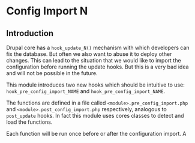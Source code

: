 # Config Import N

## Introduction

Drupal core has a `hook_update_N()` mechanism with which developers can fix the
database. But often we also want to abuse it to deploy other changes.
This can lead to the situation that we would like to import the configuration
before running the update hooks. But this is a very bad idea and will not be
possible in the future.

This module introduces two new hooks which should be intuitive to use: 
`hook_pre_config_import_NAME` and `hook_pre_config_import_NAME`.

The functions are defined in a file called `<module>.pre_config_import.php` and
`<module>.post_config_import.php` respectively, analogous to `post_update`
hooks. In fact this module uses cores classes to detect and load the functions.

Each function will be run once before or after the configuration import.
A 

